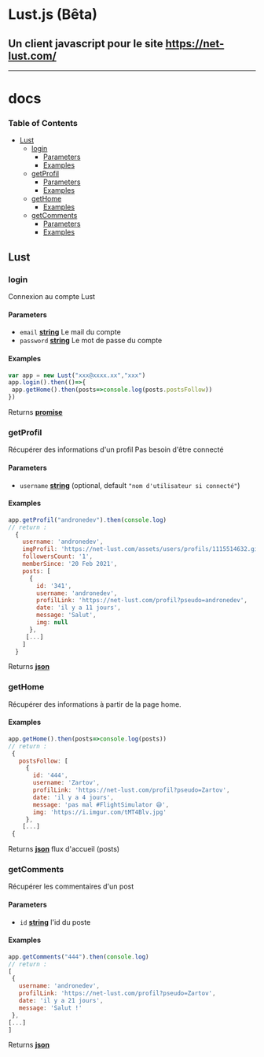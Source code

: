 # Lust.js (Bêta)

## Un client javascript pour le site <https://net-lust.com/>

<hr/>

# docs

<!-- Generated by documentation.js. Update this documentation by updating the source code. -->

### Table of Contents

-   [Lust](#lust)
    -   [login](#login)
        -   [Parameters](#parameters)
        -   [Examples](#examples)
    -   [getProfil](#getprofil)
        -   [Parameters](#parameters-1)
        -   [Examples](#examples-1)
    -   [getHome](#gethome)
        -   [Examples](#examples-2)
    -   [getComments](#getcomments)
        -   [Parameters](#parameters-2)
        -   [Examples](#examples-3)

## Lust

### login

Connexion au compte Lust

#### Parameters

-   `email` **[string](https://developer.mozilla.org/docs/Web/JavaScript/Reference/Global_Objects/String)** Le mail du compte
-   `password` **[string](https://developer.mozilla.org/docs/Web/JavaScript/Reference/Global_Objects/String)** Le mot de passe du compte

#### Examples

```javascript
var app = new Lust("xxx@xxxx.xx","xxx")
app.login().then(()=>{
 app.getHome().then(posts=>console.log(posts.postsFollow))
})
```

Returns **[promise](https://developer.mozilla.org/docs/Web/JavaScript/Reference/Global_Objects/Promise)** 

### getProfil

Récupérer des informations d'un profil
Pas besoin d'être connecté

#### Parameters

-   `username` **[string](https://developer.mozilla.org/docs/Web/JavaScript/Reference/Global_Objects/String)**  (optional, default `"nom d'utilisateur si connecté"`)

#### Examples

```javascript
app.getProfil("andronedev").then(console.log)
// return :
  {
    username: 'andronedev',
    imgProfil: 'https://net-lust.com/assets/users/profils/1115514632.gif',
    followersCount: '1',
    memberSince: '20 Feb 2021',
    posts: [
      {
        id: '341',
        username: 'andronedev',
        profilLink: 'https://net-lust.com/profil?pseudo=andronedev',
        date: 'il y a 11 jours',
        message: 'Salut',
        img: null
      },
     [...]
    ]
  }
```

Returns **[json](https://developer.mozilla.org/docs/Web/JavaScript/Reference/Global_Objects/JSON)** 

### getHome

Récupérer des informations à partir de la page home.

#### Examples

```javascript
app.getHome().then(posts=>console.log(posts))
// return : 
 {
   postsFollow: [
     {
       id: '444',
       username: 'Zartov',
       profilLink: 'https://net-lust.com/profil?pseudo=Zartov',
       date: 'il y a 4 jours',
       message: 'pas mal #FlightSimulator 😅',
       img: 'https://i.imgur.com/tMT4Blv.jpg'
     },
    [...]
 {
```

Returns **[json](https://developer.mozilla.org/docs/Web/JavaScript/Reference/Global_Objects/JSON)** flux d'accueil (posts)

### getComments

Récupérer les commentaires d'un post

#### Parameters

-   `id` **[string](https://developer.mozilla.org/docs/Web/JavaScript/Reference/Global_Objects/String)** l'id du poste

#### Examples

```javascript
app.getComments("444").then(console.log)
// return :
[
 {
   username: 'andronedev',
   profilLink: 'https://net-lust.com/profil?pseudo=Zartov',
   date: 'il y a 21 jours',
   message: 'Salut !'
 },
[...]
]
```

Returns **[json](https://developer.mozilla.org/docs/Web/JavaScript/Reference/Global_Objects/JSON)** 
